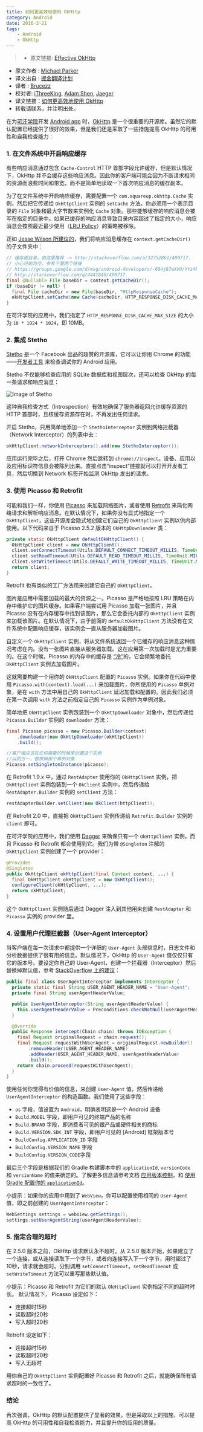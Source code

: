 ```yaml
---
title: 如何更高效地使用 OkHttp
category: Android
date: 2016-2-21
tags:
    - Android
    - OkHttp
---
```




> * 原文链接: [Effective OkHttp](http://omgitsmgp.com/2015/12/02/effective-okhttp/)
* 原文作者 : [Michael Parker](http://omgitsmgp.com/)
* 译文出自 : [掘金翻译计划](https://github.com/xitu/gold-miner)
* 译者 : [Brucezz](https://github.com/brucezz)
* 校对者: [iThreeKing](https://github.com/iThreeKing), [Adam Shen](https://github.com/shenxn), [Jaeger](https://github.com/laobie)
* 译文链接：[如何更高效地使用 OkHttp](http://brucezz.github.io/articles/2016/02/21/effective-okhttp/)
* 转载请联系，并注明出处。

在为[可汗学院](https://www.khanacademy.org/)开发 [Android app](https://play.google.com/store/apps/details?id=org.khanacademy.android) 时，[OkHttp](http://square.github.io/okhttp/) 是一个很重要的开源库。虽然它的默认配置已经提供了很好的效果，但是我们还是采取了一些措施提高 OkHttp 的可用性和自我检查能力：

### 1\. 在文件系统中开启响应缓存

有些响应消息通过包含 `Cache-Control` HTTP 首部字段允许缓存，但是默认情况下，OkHttp 并不会缓存这些响应消息。因此你的客户端可能会因为不断请求相同的资源而浪费时间和带宽，而不是简单地读取一下首次响应消息的缓存副本。

为了在文件系统中开启响应缓存，需要配置一个 `com.squareup.okhttp.Cache` 实例，然后把它传递给 `OkHttpClient` 实例的 `setCache` 方法。你必须用一个表示目录的 `File` 对象和最大字节数来实例化 `Cache` 对象。那些能够缓存的响应消息会被写在指定的目录中。如果已缓存的响应消息导致目录内容超过了指定的大小，响应消息会按照最近最少使用（[LRU Policy](https://en.wikipedia.org/wiki/Cache_algorithms#LRU)）的策略被移除。

正如 [Jesse Wilson 所建议的](http://stackoverflow.com/a/32752861/400717)，我们将响应消息缓存在 `context.getCacheDir()` 的子文件夹中：


```java
// 缓存根目录，由这里推荐 -> http://stackoverflow.com/a/32752861/400717.
// 小心可能为空，参考下面两个链接
// https://groups.google.com/d/msg/android-developers/-694j87eXVU/YYs4b6kextwJ 和
// http://stackoverflow.com/q/4441849/400717.
final @Nullable File baseDir = context.getCacheDir();
if (baseDir != null) {
  final File cacheDir = new File(baseDir, "HttpResponseCache");
  okHttpClient.setCache(new Cache(cacheDir, HTTP_RESPONSE_DISK_CACHE_MAX_SIZE));
}
```

在可汗学院的应用中，我们指定了 `HTTP_RESPONSE_DISK_CACHE_MAX_SIZE` 的大小为 `10 * 1024 * 1024`，即 10MB。

### 2\. 集成 Stetho

[Stetho](http://facebook.github.io/stetho/) 是一个 Facebook 出品的超赞的开源库，它可以让你用 Chrome 的功能——[开发者工具](https://developers.google.com/web/tools/setup/workspace/setup-devtools) 来检查调试你的 Android 应用。

Stetho 不仅能够检查应用的 SQLite 数据库和视图层次，还可以检查 OkHttp 的每一条请求和响应消息：

![Image of Stetho](http://omgitsmgp.com/assets/images/posts/stetho-inspector-network.png)

这种自我检查方式（Introspection）有效地确保了服务器返回允许缓存资源的 HTTP 首部时，且核缓存资源存在时，不再发出任何请求。

开启 Stetho，只用简单地添加一个 `StethoInterceptor` 实例到网络拦截器（Network Interceptor）的列表中去：


```java
okHttpClient.networkInterceptors().add(new StethoInterceptor());
```


应用运行完毕之后，打开 Chrome 然后跳转到 `chrome://inspect`。设备、应用以及应用标识符信息会被陈列出来。直接点击“inspect”链接就可以打开开发者工具，然后切换到 Network 标签开始监测 OkHttp 发出的请求。

### 3\. 使用 Picasso 和 Retrofit

可能和我们一样，你使用 [Picasso](http://square.github.io/picasso/) 来加载网络图片，或者使用 [Retrofit](http://square.github.io/retrofit/) 来简化网络请求和解析响应消息。在默认情况下，如果你没有显式地指定一个 `OkHttpClient`，这些开源库会隐式地创建它们自己的 `OkHttpClient` 实例以供内部使用。以下代码来自于 Picasso 2.5.2 版本的 `OkHttpDownloader` 类：


```java
private static OkHttpClient defaultOkHttpClient() {
  OkHttpClient client = new OkHttpClient();
  client.setConnectTimeout(Utils.DEFAULT_CONNECT_TIMEOUT_MILLIS, TimeUnit.MILLISECONDS);
  client.setReadTimeout(Utils.DEFAULT_READ_TIMEOUT_MILLIS, TimeUnit.MILLISECONDS);
  client.setWriteTimeout(Utils.DEFAULT_WRITE_TIMEOUT_MILLIS, TimeUnit.MILLISECONDS);
  return client;
}
```

Retrofit 也有类似的工厂方法用来创建它自己的 `OkHttpClient`。

图片是应用中需要加载的最大的资源之一。Picasso 是严格地按照 LRU 策略在内存中维护它的图片缓存。如果客户端尝试用 Picasso 加载一张图片，并且 Picasso 没有在内存缓存中找到该图片，那么它会委托内部的 `OkHttpClient` 实例来加载该图片。在默认情况下，由于前面的 `defaultOkHttpClient` 方法没有在文件系统中配置响应缓存，该实例会一直从服务器加载图片。

自定义一个 `OkHttpClient` 实例，将从文件系统返回一个已缓存的响应消息这种情况考虑在内。没有一张图片直接从服务器加载。这在应用第一次加载时是尤为重要的。在这个时候，Picasso 的内存中的缓存是 [“冷”](http://stackoverflow.com/a/22756972/400717)的，它会频繁地委托 `OkHttpClient` 实例去加载图片。

这就需要构建一个用你的 `OkHttpClient` 配置的 `Picasso` 实例。如果你在代码中使用  `Picasso.with(context).load(...)` 来加载图片，你所使用的 `Picasso` 单例对象，是在  `with` 方法中用自己的 `OkHttpClient` 延迟加载和配置的。因此我们必须在第一次调用 `with` 方法之前指定自己的 `Picasso` 实例作为单例对象。

简单地把 `OkHttpClient` 实例包装到一个 `OkHttpDownloader` 对象中，然后传递给 `Picasso.Builder` 实例的 `downloader` 方法：

```java
final Picasso picasso = new Picasso.Builder(context)
    .downloader(new OkHttpDownloader(okHttpClient))
    .build();

//客户端应该在任何需要的时候来创建这个实例
//以防万一，替换掉那个单例对象
Picasso.setSingletonInstance(picasso);
```

在 Retrofit 1.9.x 中，通过 `RestAdapter` 使用你的 `OkHttpClient` 实例，把 `OkHttpClient` 实例包装到一个 `OkClient` 实例中，然后传递给 `RestAdapter.Builder` 实例的 `setClient` 方法：

```java
restAdapterBuilder.setClient(new OkClient(httpClient));
```

在 Retrofit 2.0 中，直接把 `OkHttpClient` 实例传递给 `Retrofit.Builder` 实例的 `client` 即可。

在可汗学院的应用中，我们使用 [Dagger](http://google.github.io/dagger/) 来确保只有一个 `OkHttpClient` 实例，而且 Picasso 和 Retrofit 都会使用到它。我们为带 `@Singleton` 注解的 `OkHttpClient` 实例创建了一个 provider：

```java
@Provides
@Singleton
public OkHttpClient okHttpClient(final Context context, ...) {
  final OkHttpClient okHttpClient = new OkHttpClient();
  configureClient(okHttpClient, ...);
  return okHttpClient;
}
```

这个 `OkHttpClient` 实例随后通过 Dagger 注入到其他用来创建 `RestAdapter` 和 `Picasso` 实例的 provider 里。

### 4\. 设置用户代理拦截器（User-Agent Interceptor）

当客户端在每一次请求中都提供一个详细的 `User-Agent` 头部信息时，日志文件和分析数据提供了很有用的信息。默认情况下，OkHttp 的 `User-Agent` 值仅仅只有它的版本号。要设定你自己的 User-Agent，创建一个拦截器（Interceptor）然后替换掉默认值，参考 [StackOverflow 上的建议](http://stackoverflow.com/a/27840834/400717)：


```java
public final class UserAgentInterceptor implements Interceptor {
  private static final String USER_AGENT_HEADER_NAME = "User-Agent";
  private final String userAgentHeaderValue;

  public UserAgentInterceptor(String userAgentHeaderValue) {
    this.userAgentHeaderValue = Preconditions.checkNotNull(userAgentHeaderValue);
  }

  @Override
  public Response intercept(Chain chain) throws IOException {
    final Request originalRequest = chain.request();
    final Request requestWithUserAgent = originalRequest.newBuilder()
        .removeHeader(USER_AGENT_HEADER_NAME)
        .addHeader(USER_AGENT_HEADER_NAME, userAgentHeaderValue)
        .build();
    return chain.proceed(requestWithUserAgent);
  }
}
```

使用任何你觉得有价值的信息，来创建 `User-Agent` 值，然后传递给 `UserAgentInterceptor` 的构造函数。我们使用了这些字段：

*   `os` 字段，值设置为 `Android`，明确表明这是一个 Android 设备
*   `Build.MODEL` 字段，即用户可见的终端产品的名称
*   `Build.BRAND` 字段，即消费者可见的跟产品或硬件相关的商标
*   `Build.VERSION.SDK_INT` 字段，即用户可见的 [Android] 框架版本号
*   `BuildConfig.APPLICATION_ID` 字段
*   `BuildConfig.VERSION_NAME` 字段
*   `BuildConfig.VERSION_CODE`字段

最后三个字段是根据我们的 Gradle 构建脚本中的 `applicationId`, `versionCode` 和 `versionName` 的值来确定的。了解更多信息请参考文档 [应用版本控制](http://developer.android.com/tools/publishing/versioning.html)，和 [使用 Gradle 配置你的 `applicationId`](http://tools.android.com/tech-docs/new-build-system/applicationid-vs-packagename)。

小提示：如果你的应用中用到了 `WebView`，你可以配置使用相同的 `User-Agent` 值，即之前创建的 `UserAgentInterceptor`：


```java
WebSettings settings = webView.getSettings();
settings.setUserAgentString(userAgentHeaderValue);
```

### 5\. 指定合理的超时

在 2.5.0 版本之前，OkHttp 请求默认永不超时。从 2.5.0 版本开始，如果建立了一个连接，或从连接读取下一个字节，或者向连接写入下一个字节，用时超过了10秒，请求就会超时。分别调用 `setConnectTimeout`，`setReadTimeout` 或 `setWriteTimeout` 方法可以重写那些默认值。

小提示：Picasso 和 Retrofit 为它们的默认 `OkHttpClient` 实例指定不同的超时时长。
默认情况下， Picasso 设定如下：

*   连接超时15秒
*   读取超时20秒
*   写入超时20秒

Retrofit 设定如下：

*   连接超时15秒
*   读取超时20秒
*   写入无超时

用你自己的 `OkHttpClient` 实例配置好 Picasso 和 Retrofit 之后，就能确保所有请求超时的一致性了。

### 结论

再次强调，OkHttp 的默认配置提供了显著的效果，但是采取以上的措施，可以提高 OkHttp 的可用性和自我检查能力，并且提升你的应用的质量。
